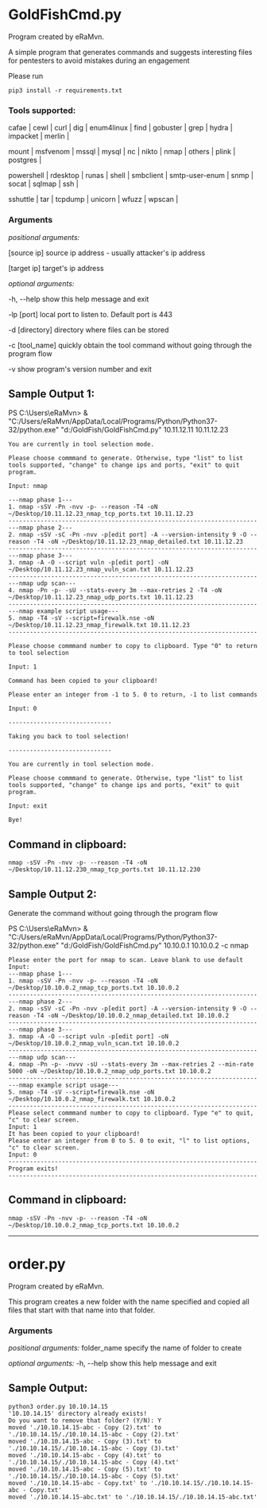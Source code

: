 # GoldFishCmd.py

Program created by eRaMvn. 

A simple program that generates commands and suggests interesting files for pentesters to avoid mistakes during an engagement

Please run
```
pip3 install -r requirements.txt
```

### Tools supported:

cafae | cewl | curl | dig | enum4linux | find | gobuster | grep | hydra | impacket | merlin | 

mount | msfvenom | mssql | mysql | nc | nikto | nmap | others | plink | postgres |

powershell | rdesktop | runas | shell | smbclient | smtp-user-enum | snmp | socat | sqlmap | ssh |

sshuttle | tar | tcpdump | unicorn | wfuzz | wpscan |

### Arguments

_positional arguments:_

   [source ip]    source ip address - usually attacker's ip address
   
   [target ip]    target's ip address

_optional arguments:_

  -h, --help      show this help message and exit

  -lp [port]      local port to listen to. Default port is 443

  -d [directory]  directory where files can be stored

  -c [tool_name]  quickly obtain the tool command without going through the program flow

  -v              show program's version number and exit
  
## Sample Output 1:

PS C:\Users\eRaMvn> & "C:/Users/eRaMvn/AppData/Local/Programs/Python/Python37-32/python.exe" "d:/GoldFish/GoldFishCmd.py" 10.11.12.11 10.11.12.23
```
You are currently in tool selection mode.

Please choose commmand to generate. Otherwise, type "list" to list tools supported, "change" to change ips and ports, "exit" to quit program.

Input: nmap

---nmap phase 1---
1. nmap -sSV -Pn -nvv -p- --reason -T4 -oN ~/Desktop/10.11.12.23_nmap_tcp_ports.txt 10.11.12.23
----------------------------------------------------------------------
---nmap phase 2---
2. nmap -sSV -sC -Pn -nvv -p[edit port] -A --version-intensity 9 -O --reason -T4 -oN ~/Desktop/10.11.12.23_nmap_detailed.txt 10.11.12.23
----------------------------------------------------------------------
---nmap phase 3---
3. nmap -A -O --script vuln -p[edit port] -oN ~/Desktop/10.11.12.23_nmap_vuln_scan.txt 10.11.12.23
----------------------------------------------------------------------
---nmap udp scan---
4. nmap -Pn -p- -sU --stats-every 3m --max-retries 2 -T4 -oN ~/Desktop/10.11.12.23_nmap_udp_ports.txt 10.11.12.23
----------------------------------------------------------------------
---nmap example script usage---
5. nmap -T4 -sV --script=firewalk.nse -oN ~/Desktop/10.11.12.23_nmap_firewalk.txt 10.11.12.23
----------------------------------------------------------------------

Please choose commmand number to copy to clipboard. Type "0" to return to tool selection

Input: 1

Command has been copied to your clipboard!

Please enter an integer from -1 to 5. 0 to return, -1 to list commands

Input: 0

-----------------------------

Taking you back to tool selection!

-----------------------------

You are currently in tool selection mode.

Please choose commmand to generate. Otherwise, type "list" to list tools supported, "change" to change ips and ports, "exit" to quit program.

Input: exit

Bye!
```
## Command in clipboard:
```
nmap -sSV -Pn -nvv -p- --reason -T4 -oN ~/Desktop/10.11.12.230_nmap_tcp_ports.txt 10.11.12.230
```

## Sample Output 2:
Generate the command without going through the program flow

PS C:\Users\eRaMvn> & "C:/Users/eRaMvn/AppData/Local/Programs/Python/Python37-32/python.exe" "d:/GoldFish/GoldFishCmd.py" 10.10.0.1 10.10.0.2 -c nmap
```
Please enter the port for nmap to scan. Leave blank to use default
Input: 
---nmap phase 1---
1. nmap -sSV -Pn -nvv -p- --reason -T4 -oN ~/Desktop/10.10.0.2_nmap_tcp_ports.txt 10.10.0.2
----------------------------------------------------------------------
---nmap phase 2---
2. nmap -sSV -sC -Pn -nvv -p[edit port] -A --version-intensity 9 -O --reason -T4 -oN ~/Desktop/10.10.0.2_nmap_detailed.txt 10.10.0.2
----------------------------------------------------------------------
---nmap phase 3---
3. nmap -A -O --script vuln -p[edit port] -oN ~/Desktop/10.10.0.2_nmap_vuln_scan.txt 10.10.0.2
----------------------------------------------------------------------
---nmap udp scan---
4. nmap -Pn -p- -nvvv -sU --stats-every 3m --max-retries 2 --min-rate 5000 -oN ~/Desktop/10.10.0.2_nmap_udp_ports.txt 10.10.0.2
----------------------------------------------------------------------
---nmap example script usage---
5. nmap -T4 -sV --script=firewalk.nse -oN ~/Desktop/10.10.0.2_nmap_firewalk.txt 10.10.0.2
----------------------------------------------------------------------
Please select commmand number to copy to clipboard. Type "e" to quit, "c" to clear screen.
Input: 1
It has been copied to your clipboard!
Please enter an integer from 0 to 5. 0 to exit, "l" to list options, "c" to clear screen.
Input: 0
----------------------------------------------------------------------
Program exits!
----------------------------------------------------------------------
```

## Command in clipboard:
```
nmap -sSV -Pn -nvv -p- --reason -T4 -oN ~/Desktop/10.10.0.2_nmap_tcp_ports.txt 10.10.0.2
```

-----------------------------------------------------------------------------------------------------------------------
# order.py

Program created by eRaMvn. 

This program creates a new folder with the name specified and copied all files that start with that name into that folder.

### Arguments

_positional arguments:_
  folder_name  specify the name of folder to create

_optional arguments:_
  -h, --help   show this help message and exit
  
## Sample Output:
```
python3 order.py 10.10.14.15
'10.10.14.15' directory already exists!
Do you want to remove that folder? (Y/N): Y
moved './10.10.14.15-abc - Copy (2).txt' to './10.10.14.15/./10.10.14.15-abc - Copy (2).txt'
moved './10.10.14.15-abc - Copy (3).txt' to './10.10.14.15/./10.10.14.15-abc - Copy (3).txt'
moved './10.10.14.15-abc - Copy (4).txt' to './10.10.14.15/./10.10.14.15-abc - Copy (4).txt'
moved './10.10.14.15-abc - Copy (5).txt' to './10.10.14.15/./10.10.14.15-abc - Copy (5).txt'
moved './10.10.14.15-abc - Copy.txt' to './10.10.14.15/./10.10.14.15-abc - Copy.txt'
moved './10.10.14.15-abc.txt' to './10.10.14.15/./10.10.14.15-abc.txt'

```
